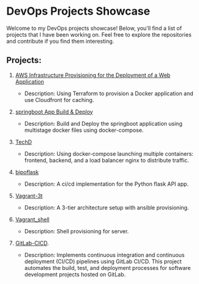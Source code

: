 # DevOps Projects Showcase

Welcome to my DevOps projects showcase! Below, you'll find a list of projects that I have been working on. Feel free to explore the repositories and contribute if you find them interesting.

## Projects:
1. [AWS Infrastructure Provisioning for the Deployment of a Web Application](https://github.com/ashnike/AWS_terra.git)
   - Description: Using Terraform to provision a Docker application and use Cloudfront for caching.
1. [springboot App Build & Deploy](https://github.com/ashnike/spring_compose.git)
   - Description: Build and Deploy the springboot application using multistage docker files using docker-compose.

2. [TechD](https://github.com/ashnike/TechD)
   - Description: Using docker-compose launching multiple containers: frontend, backend, and a load balancer nginx to distribute traffic.
  
3. [bipoflask](https://github.com/ashnike/bipoflask)
   - Description: A ci/cd implementation for the Python flask API app.

4. [Vagrant-3t](https://github.com/ashnike/Vagrant-3t)
   - Description: A 3-tier architecture setup with ansible provisioning.

5. [Vagrant_shell](https://github.com/ashnike/vagrant_shell)
   - Description: Shell provisioning for server.

6. [GitLab-CICD](https://gitlab.com/ashnike/demo_cicd_docker).
   - Description: Implements continuous integration and continuous deployment (CI/CD) pipelines using GitLab CI/CD. This project automates the build, test, and deployment processes for
     software development projects hosted on GitLab.
